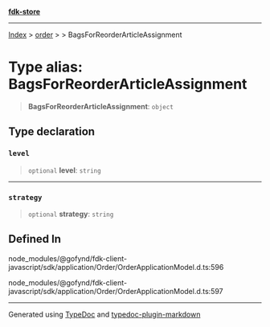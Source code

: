 [**fdk-store**](../../../README.md)
***

[Index](../../../API.md) > [order](../../README.md) > [<internal>](../README.md) > BagsForReorderArticleAssignment

# Type alias: BagsForReorderArticleAssignment

> **BagsForReorderArticleAssignment**: `object`

## Type declaration

### `level`

> `optional` **level**: `string`

***

### `strategy`

> `optional` **strategy**: `string`

## Defined In

node\_modules/@gofynd/fdk-client-javascript/sdk/application/Order/OrderApplicationModel.d.ts:596

node\_modules/@gofynd/fdk-client-javascript/sdk/application/Order/OrderApplicationModel.d.ts:597

***
Generated using [TypeDoc](https://typedoc.org/) and [typedoc-plugin-markdown](https://www.npmjs.com/package/typedoc-plugin-markdown)
